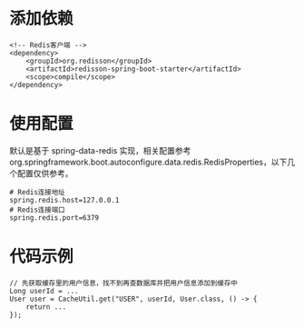 # 添加依赖

```
<!-- Redis客户端 -->
<dependency>
    <groupId>org.redisson</groupId>
    <artifactId>redisson-spring-boot-starter</artifactId>
    <scope>compile</scope>
</dependency>
```

# 使用配置

默认是基于 spring-data-redis 实现，相关配置参考 org.springframework.boot.autoconfigure.data.redis.RedisProperties，以下几个配置仅供参考。

```
# Redis连接地址
spring.redis.host=127.0.0.1
# Redis连接端口
spring.redis.port=6379
```

# 代码示例

```
// 先获取缓存里的用户信息，找不到再查数据库并把用户信息添加到缓存中
Long userId = ...
User user = CacheUtil.get("USER", userId, User.class, () -> {
    return ...
});
```
